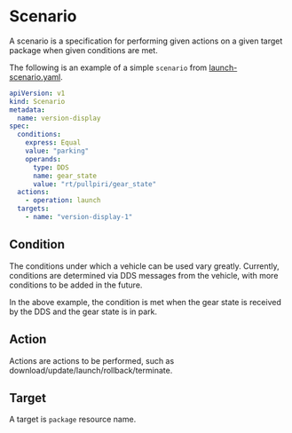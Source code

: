 <!--
SPDX-License-Identifier: Apache-2.0
-->

# Scenario

A scenario is a specification for performing given actions on a given target package when given conditions are met.

The following is an example of a simple `scenario` from [launch-scenario.yaml](/examples/res/scenarios/launch-scenario.yaml).

```yaml
apiVersion: v1
kind: Scenario
metadata:
  name: version-display
spec:
  conditions:
    express: Equal
    value: "parking"
    operands:
      type: DDS
      name: gear_state
      value: "rt/pullpiri/gear_state"
  actions:
    - operation: launch
  targets:
    - name: "version-display-1"
```

## Condition

The conditions under which a vehicle can be used vary greatly. Currently, conditions are determined via DDS messages from the vehicle, with more conditions to be added in the future.

In the above example, the condition is met when the gear state is received by the DDS and the gear state is in park.

## Action

Actions are actions to be performed, such as download/update/launch/rollback/terminate.

## Target

A target is `package` resource name.
